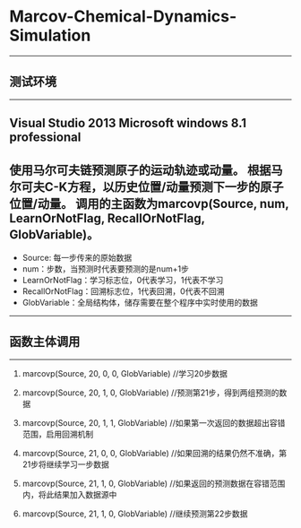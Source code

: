 # Marcov-Chemical-Dynamics-Simulation
----
## 测试环境
----
Visual Studio 2013
Microsoft windows 8.1 professional
----
使用马尔可夫链预测原子的运动轨迹或动量。
根据马尔可夫C-K方程，以历史位置/动量预测下一步的原子位置/动量。
调用的主函数为marcovp(Source, num, LearnOrNotFlag, RecallOrNotFlag, GlobVariable)。
----
- Source: 每一步传来的原始数据
- num：步数，当预测时代表要预测的是num+1步
- LearnOrNotFlag：学习标志位，0代表学习，1代表不学习
- RecallOrNotFlag：回溯标志位，1代表回溯，0代表不回溯
- GlobVariable：全局结构体，储存需要在整个程序中实时使用的数据
----
## 函数主体调用
----
1.	marcovp(Source, 20, 0, 0, GlobVariable)
//学习20步数据

2.	marcovp(Source, 20, 1, 0, GlobVariable)
//预测第21步，得到两组预测的数据

3.	marcovp(Source, 20, 1, 1, GlobVariable)
//如果第一次返回的数据超出容错范围，启用回溯机制

4.	marcovp(Source, 21, 0, 0, GlobVariable)
//如果回溯的结果仍然不准确，第21步将继续学习一步数据

5.	marcovp(Source, 21, 1, 0, GlobVariable)
//如果返回的预测数据在容错范围内，将此结果加入数据源中

6.	marcovp(Source, 21, 1, 0, GlobVariable)
//继续预测第22步数据

